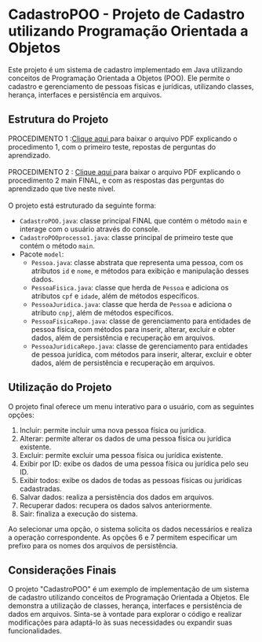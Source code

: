 # CadastroPOO - Projeto de Cadastro utilizando Programação Orientada a Objetos

Este projeto é um sistema de cadastro implementado em Java utilizando conceitos de Programação Orientada a Objetos (POO). Ele permite o cadastro e gerenciamento de pessoas físicas e jurídicas, utilizando classes, herança, interfaces e persistência em arquivos.
 
## Estrutura do Projeto
PROCEDIMENTO 1 :[Clique aqui ](Procedimento1.pdf)para baixar o arquivo PDF explicando o procedimento 1, com o primeiro teste, repostas de perguntas do aprendizado.<br><br>
PROCEDIMENTO 2 : [Clique aqui ](Procedimento2.pdf)para baixar o arquivo PDF explicando o procedimento 2 main FINAL, e com as respostas das perguntas do aprendizado que tive neste nivel.<br><br>
O projeto está estruturado da seguinte forma:<br>

- `CadastroPOO.java`: classe principal FINAL que contém o método `main` e interage com o usuário através do console.
- `CadastroPOOprocesso1.java`: classe principal de primeiro teste que contém o método `main`.
- Pacote `model`:
  - `Pessoa.java`: classe abstrata que representa uma pessoa, com os atributos `id` e `nome`, e métodos para exibição e manipulação desses dados.
  - `PessoaFisica.java`: classe que herda de `Pessoa` e adiciona os atributos `cpf` e `idade`, além de métodos específicos.
  - `PessoaJuridica.java`: classe que herda de `Pessoa` e adiciona o atributo `cnpj`, além de métodos específicos.
  - `PessoaFisicaRepo.java`: classe de gerenciamento para entidades de pessoa física, com métodos para inserir, alterar, excluir e obter dados, além de persistência e recuperação em arquivos.
  - `PessoaJuridicaRepo.java`: classe de gerenciamento para entidades de pessoa jurídica, com métodos para inserir, alterar, excluir e obter dados, além de persistência e recuperação em arquivos.
  
## Utilização do Projeto

O projeto final oferece um menu interativo para o usuário, com as seguintes opções:

1. Incluir: permite incluir uma nova pessoa física ou jurídica.
2. Alterar: permite alterar os dados de uma pessoa física ou jurídica existente.
3. Excluir: permite excluir uma pessoa física ou jurídica existente.
4. Exibir por ID: exibe os dados de uma pessoa física ou jurídica pelo seu ID.
5. Exibir todos: exibe os dados de todas as pessoas físicas ou jurídicas cadastradas.
6. Salvar dados: realiza a persistência dos dados em arquivos.
7. Recuperar dados: recupera os dados salvos anteriormente.
0. Sair: finaliza a execução do sistema.

Ao selecionar uma opção, o sistema solicita os dados necessários e realiza a operação correspondente. As opções 6 e 7 permitem especificar um prefixo para os nomes dos arquivos de persistência.

## Considerações Finais

O projeto "CadastroPOO" é um exemplo de implementação de um sistema de cadastro utilizando conceitos de Programação Orientada a Objetos. Ele demonstra a utilização de classes, herança, interfaces e persistência de dados em arquivos. Sinta-se à vontade para explorar o código e realizar modificações para adaptá-lo às suas necessidades ou expandir suas funcionalidades.

